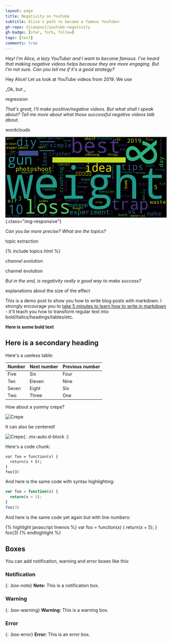 ```yaml
---
layout: page
title: Negativity on YouTube
subtitle: Alice's path to become a famous YouTuber
gh-repo: djianpost/youtube-negativity
gh-badge: [star, fork, follow]
tags: [test]
comments: true
---
```



_Hey! I'm Alice, a lazy YouTuber and I want to become famous. I've heard that making negative videos helps because they are more engaging. But I'm not sure. Can you tell me if it's a good strategy?_

Hey Alice! Let us look at YouTube videos from 2019. We use


_Ok, but _

regression 


_That's great, I'll make positive/negative videos. But what shall I speak about? Tell me more about what those successful negative videos talk about._

wordclouds

![wordcloud-howto-and-style](assets/img/wc_Howto_Style.png){:class="img-responsive"}


_Can you be more precise? What are the topics?_

topic extraction

{% include topics.html %}


_channel evolution_

channel evolution


_But in the end, is negativity really a good way to make success?_

explanations about the size of the effect




This is a demo post to show you how to write blog posts with markdown.  I strongly encourage you to [take 5 minutes to learn how to write in markdown](https://markdowntutorial.com/) - it'll teach you how to transform regular text into bold/italics/headings/tables/etc.

**Here is some bold text**

## Here is a secondary heading

Here's a useless table:

| Number | Next number | Previous number |
| :------ |:--- | :--- |
| Five | Six | Four |
| Ten | Eleven | Nine |
| Seven | Eight | Six |
| Two | Three | One |


How about a yummy crepe?

![Crepe](https://s3-media3.fl.yelpcdn.com/bphoto/cQ1Yoa75m2yUFFbY2xwuqw/348s.jpg)

It can also be centered!

![Crepe](https://s3-media3.fl.yelpcdn.com/bphoto/cQ1Yoa75m2yUFFbY2xwuqw/348s.jpg){: .mx-auto.d-block :}

Here's a code chunk:

~~~
var foo = function(x) {
  return(x + 5);
}
foo(3)
~~~

And here is the same code with syntax highlighting:

```javascript
var foo = function(x) {
  return(x + 5);
}
foo(3)
```

And here is the same code yet again but with line numbers:

{% highlight javascript linenos %}
var foo = function(x) {
  return(x + 5);
}
foo(3)
{% endhighlight %}

## Boxes
You can add notification, warning and error boxes like this:

### Notification

{: .box-note}
**Note:** This is a notification box.

### Warning

{: .box-warning}
**Warning:** This is a warning box.

### Error

{: .box-error}
**Error:** This is an error box.
